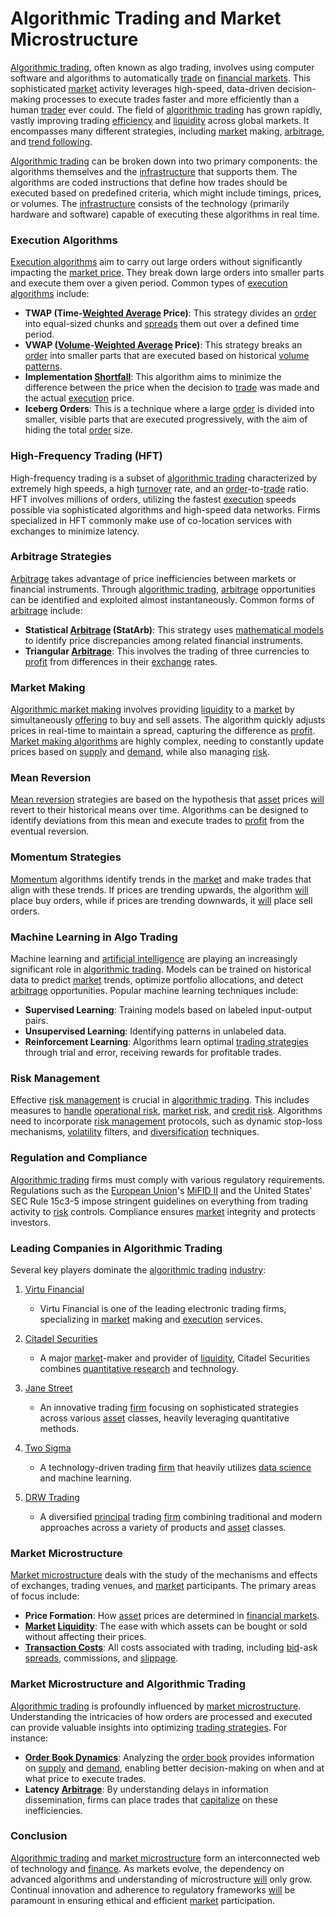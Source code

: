 # Algorithmic Trading and Market Microstructure

[Algorithmic trading](../a/algorithmic_trading.md), often known as algo trading, involves using computer software and algorithms to automatically [trade](../t/trade.md) on [financial markets](../f/financial_market.md). This sophisticated [market](../m/market.md) activity leverages high-speed, data-driven decision-making processes to execute trades faster and more efficiently than a human [trader](../t/trader.md) ever could. The field of [algorithmic trading](../a/algorithmic_trading.md) has grown rapidly, vastly improving trading [efficiency](../e/efficiency.md) and [liquidity](../l/liquidity.md) across global markets. It encompasses many different strategies, including [market](../m/market.md) making, [arbitrage](../a/arbitrage.md), and [trend following](../t/trend_following.md).

[Algorithmic trading](../a/algorithmic_trading.md) can be broken down into two primary components: the algorithms themselves and the [infrastructure](../i/infrastructure.md) that supports them. The algorithms are coded instructions that define how trades should be executed based on predefined criteria, which might include timings, prices, or volumes. The [infrastructure](../i/infrastructure.md) consists of the technology (primarily hardware and software) capable of executing these algorithms in real time.

### Execution Algorithms
[Execution algorithms](../e/execution_algorithms.md) aim to carry out large orders without significantly impacting the [market price](../m/market_price.md). They break down large orders into smaller parts and execute them over a given period. Common types of [execution algorithms](../e/execution_algorithms.md) include:

- **TWAP (Time-[Weighted Average](../w/weighted_average.md) Price)**: This strategy divides an [order](../o/order.md) into equal-sized chunks and [spreads](../s/spreads.md) them out over a defined time period.
- **VWAP ([Volume](../v/volume.md)-[Weighted Average](../w/weighted_average.md) Price)**: This strategy breaks an [order](../o/order.md) into smaller parts that are executed based on historical [volume patterns](../v/volume_patterns.md).
- **Implementation [Shortfall](../s/shortfall.md)**: This algorithm aims to minimize the difference between the price when the decision to [trade](../t/trade.md) was made and the actual [execution](../e/execution.md) price.
- **Iceberg Orders**: This is a technique where a large [order](../o/order.md) is divided into smaller, visible parts that are executed progressively, with the aim of hiding the total [order](../o/order.md) size.

### High-Frequency Trading (HFT)
High-frequency trading is a subset of [algorithmic trading](../a/algorithmic_trading.md) characterized by extremely high speeds, a high [turnover](../t/turnover.md) rate, and an [order](../o/order.md)-to-[trade](../t/trade.md) ratio. HFT involves millions of orders, utilizing the fastest [execution](../e/execution.md) speeds possible via sophisticated algorithms and high-speed data networks. Firms specialized in HFT commonly make use of co-location services with exchanges to minimize latency.

### Arbitrage Strategies
[Arbitrage](../a/arbitrage.md) takes advantage of price inefficiencies between markets or financial instruments. Through [algorithmic trading](../a/algorithmic_trading.md), [arbitrage](../a/arbitrage.md) opportunities can be identified and exploited almost instantaneously. Common forms of [arbitrage](../a/arbitrage.md) include:

- **Statistical [Arbitrage](../a/arbitrage.md) (StatArb)**: This strategy uses [mathematical models](../m/mathematical_models_in_trading.md) to identify price discrepancies among related financial instruments.
- **Triangular [Arbitrage](../a/arbitrage.md)**: This involves the trading of three currencies to [profit](../p/profit.md) from differences in their [exchange](../e/exchange.md) rates.

### Market Making
[Algorithmic market making](../a/algorithmic_market_making.md) involves providing [liquidity](../l/liquidity.md) to a [market](../m/market.md) by simultaneously [offering](../o/offering.md) to buy and sell assets. The algorithm quickly adjusts prices in real-time to maintain a spread, capturing the difference as [profit](../p/profit.md). [Market making algorithms](../m/market_making_algorithms.md) are highly complex, needing to constantly update prices based on [supply](../s/supply.md) and [demand](../d/demand.md), while also managing [risk](../r/risk.md).

### Mean Reversion
[Mean reversion](../m/mean_reversion.md) strategies are based on the hypothesis that [asset](../a/asset.md) prices [will](../w/will.md) revert to their historical means over time. Algorithms can be designed to identify deviations from this mean and execute trades to [profit](../p/profit.md) from the eventual reversion. 

### Momentum Strategies
[Momentum](../m/momentum.md) algorithms identify trends in the [market](../m/market.md) and make trades that align with these trends. If prices are trending upwards, the algorithm [will](../w/will.md) place buy orders, while if prices are trending downwards, it [will](../w/will.md) place sell orders.

### Machine Learning in Algo Trading
Machine learning and [artificial intelligence](../a/artificial_intelligence_in_trading.md) are playing an increasingly significant role in [algorithmic trading](../a/algorithmic_trading.md). Models can be trained on historical data to predict [market](../m/market.md) trends, optimize portfolio allocations, and detect [arbitrage](../a/arbitrage.md) opportunities. Popular machine learning techniques include:

- **Supervised Learning**: Training models based on labeled input-output pairs.
- **Unsupervised Learning**: Identifying patterns in unlabeled data.
- **Reinforcement Learning**: Algorithms learn optimal [trading strategies](../t/trading_strategies.md) through trial and error, receiving rewards for profitable trades.

### Risk Management
Effective [risk management](../r/risk_management.md) is crucial in [algorithmic trading](../a/algorithmic_trading.md). This includes measures to [handle](../h/handle.md) [operational risk](../o/operational_risk.md), [market risk](../m/market_risk.md), and [credit risk](../c/credit_risk.md). Algorithms need to incorporate [risk management](../r/risk_management.md) protocols, such as dynamic stop-loss mechanisms, [volatility](../v/volatility.md) filters, and [diversification](../d/diversification.md) techniques.

### Regulation and Compliance
[Algorithmic trading](../a/algorithmic_trading.md) firms must comply with various regulatory requirements. Regulations such as the [European Union](../e/european_union_(eu).md)'s [MiFID II](../m/mifid_ii.md) and the United States' SEC Rule 15c3-5 impose stringent guidelines on everything from trading activity to [risk](../r/risk.md) controls. Compliance ensures [market](../m/market.md) integrity and protects investors.

### Leading Companies in Algorithmic Trading 
Several key players dominate the [algorithmic trading](../a/algorithmic_trading.md) [industry](../i/industry.md):

1. [Virtu Financial](https://www.virtu.com/)
   - Virtu Financial is one of the leading electronic trading firms, specializing in [market](../m/market.md) making and [execution](../e/execution.md) services.

2. [Citadel Securities](https://www.citadelsecurities.com/)
   - A major [market](../m/market.md)-maker and provider of [liquidity](../l/liquidity.md), Citadel Securities combines [quantitative research](../q/quantitative_research.md) and technology.

3. [Jane Street](https://www.janestreet.com/)
   - An innovative trading [firm](../f/firm.md) focusing on sophisticated strategies across various [asset](../a/asset.md) classes, heavily leveraging quantitative methods.

4. [Two Sigma](https://www.twosigma.com/)
   - A technology-driven trading [firm](../f/firm.md) that heavily utilizes [data science](../d/data_science_in_trading.md) and machine learning.

5. [DRW Trading](https://drw.com/)
   - A diversified [principal](../p/principal.md) trading [firm](../f/firm.md) combining traditional and modern approaches across a variety of products and [asset](../a/asset.md) classes.

### Market Microstructure
[Market microstructure](../m/market_microstructure.md) deals with the study of the mechanisms and effects of exchanges, trading venues, and [market](../m/market.md) participants. The primary areas of focus include:

- **Price Formation**: How [asset](../a/asset.md) prices are determined in [financial markets](../f/financial_market.md).
- **[Market](../m/market.md) [Liquidity](../l/liquidity.md)**: The ease with which assets can be bought or sold without affecting their prices.
- **[Transaction Costs](../t/transaction_costs.md)**: All costs associated with trading, including [bid](../b/bid.md)-ask [spreads](../s/spreads.md), commissions, and [slippage](../s/slippage.md).

### Market Microstructure and Algorithmic Trading
[Algorithmic trading](../a/algorithmic_trading.md) is profoundly influenced by [market microstructure](../m/market_microstructure.md). Understanding the intricacies of how orders are processed and executed can provide valuable insights into optimizing [trading strategies](../t/trading_strategies.md). For instance:

- **[Order Book Dynamics](../o/order_book_dynamics.md)**: Analyzing the [order book](../o/order_book.md) provides information on [supply](../s/supply.md) and [demand](../d/demand.md), enabling better decision-making on when and at what price to execute trades.
- **Latency [Arbitrage](../a/arbitrage.md)**: By understanding delays in information dissemination, firms can place trades that [capitalize](../c/capitalize.md) on these inefficiencies.

### Conclusion
[Algorithmic trading](../a/algorithmic_trading.md) and [market microstructure](../m/market_microstructure.md) form an interconnected web of technology and [finance](../f/finance.md). As markets evolve, the dependency on advanced algorithms and understanding of microstructure [will](../w/will.md) only grow. Continual innovation and adherence to regulatory frameworks [will](../w/will.md) be paramount in ensuring ethical and efficient [market](../m/market.md) participation.